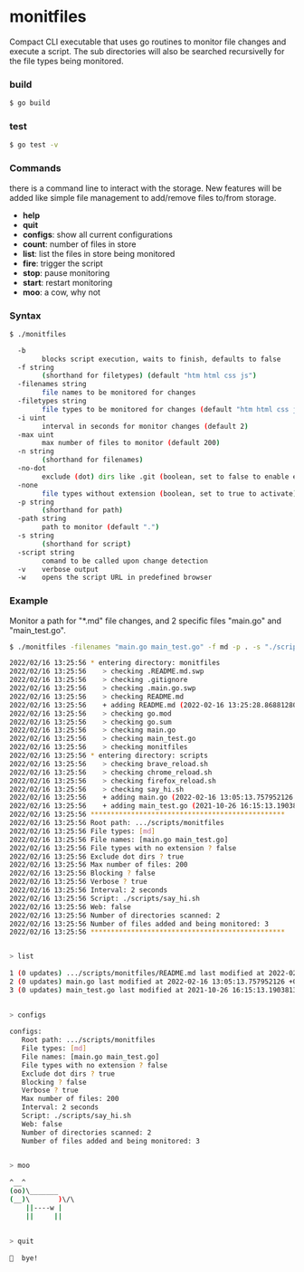 # monitfiles

Compact CLI executable that uses go routines to monitor file changes and execute a script.
The sub directories will also be searched recursivelly for the file types being monitored.

### build

```bash
$ go build
```


### test

```bash
$ go test -v
```

### Commands

there is a command line to interact with the storage. 
New features will be added like simple file management to add/remove files to/from storage.

 - __help__
 - __quit__ 
 - __configs__: show all current configurations
 - __count__: number of files in store
 - __list__: list the files in store being monitored
 - __fire__: trigger the script
 - __stop__: pause monitoring
 - __start__: restart monitoring 
 - __moo__: a cow, why not


### Syntax

```bash
$ ./monitfiles 

  -b	
    	blocks script execution, waits to finish, defaults to false
  -f string
    	(shorthand for filetypes) (default "htm html css js")
  -filenames string
    	file names to be monitored for changes
  -filetypes string
    	file types to be monitored for changes (default "htm html css js")
  -i uint
    	interval in seconds for monitor changes (default 2)
  -max uint
    	max number of files to monitor (default 200)
  -n string
    	(shorthand for filenames)
  -no-dot
    	exclude (dot) dirs like .git (boolean, set to false to enable entering them) (default true)
  -none
    	file types without extension (boolean, set to true to activate)
  -p string
    	(shorthand for path)
  -path string
    	path to monitor (default ".")
  -s string
    	(shorthand for script)
  -script string
    	comand to be called upon change detection
  -v	verbose output
  -w	opens the script URL in predefined browser

```


### Example

Monitor a path for "*.md" file changes, and 2 specific files "main.go" and "main_test.go".

```bash
$ ./monitfiles -filenames "main.go main_test.go" -f md -p . -s "./scripts/say_hi.sh" -v

2022/02/16 13:25:56 * entering directory: monitfiles
2022/02/16 13:25:56    > checking .README.md.swp
2022/02/16 13:25:56    > checking .gitignore
2022/02/16 13:25:56    > checking .main.go.swp
2022/02/16 13:25:56    > checking README.md
2022/02/16 13:25:56    + adding README.md (2022-02-16 13:25:28.868812804 +0000 WET)
2022/02/16 13:25:56    > checking go.mod
2022/02/16 13:25:56    > checking go.sum
2022/02/16 13:25:56    > checking main.go
2022/02/16 13:25:56    > checking main_test.go
2022/02/16 13:25:56    > checking monitfiles
2022/02/16 13:25:56 * entering directory: scripts
2022/02/16 13:25:56    > checking brave_reload.sh
2022/02/16 13:25:56    > checking chrome_reload.sh
2022/02/16 13:25:56    > checking firefox_reload.sh
2022/02/16 13:25:56    > checking say_hi.sh
2022/02/16 13:25:56    + adding main.go (2022-02-16 13:05:13.757952126 +0000 WET)
2022/02/16 13:25:56    + adding main_test.go (2021-10-26 16:15:13.19038135 +0100 WEST)
2022/02/16 13:25:56 ************************************************
2022/02/16 13:25:56 Root path: .../scripts/monitfiles
2022/02/16 13:25:56 File types: [md]
2022/02/16 13:25:56 File names: [main.go main_test.go]
2022/02/16 13:25:56 File types with no extension ? false
2022/02/16 13:25:56 Exclude dot dirs ? true
2022/02/16 13:25:56 Max number of files: 200
2022/02/16 13:25:56 Blocking ? false
2022/02/16 13:25:56 Verbose ? true
2022/02/16 13:25:56 Interval: 2 seconds
2022/02/16 13:25:56 Script: ./scripts/say_hi.sh
2022/02/16 13:25:56 Web: false
2022/02/16 13:25:56 Number of directories scanned: 2
2022/02/16 13:25:56 Number of files added and being monitored: 3
2022/02/16 13:25:56 ************************************************


> list
 
1 (0 updates) .../scripts/monitfiles/README.md last modified at 2022-02-16 13:25:28.868812804 +0000 WET 
2 (0 updates) main.go last modified at 2022-02-16 13:05:13.757952126 +0000 WET 
3 (0 updates) main_test.go last modified at 2021-10-26 16:15:13.19038135 +0100 WEST 

 
> configs
 
configs:
   Root path: .../scripts/monitfiles 
   File types: [md] 
   File names: [main.go main_test.go] 
   File types with no extension ? false 
   Exclude dot dirs ? true 
   Blocking ? false 
   Verbose ? true 
   Max number of files: 200 
   Interval: 2 seconds 
   Script: ./scripts/say_hi.sh 
   Web: false 
   Number of directories scanned: 2 
   Number of files added and being monitored: 3 
 

> moo 
 
^__^ 
(oo)\_______ 
(__)\       )\/\ 
    ||----w | 
    ||     ||
 
 
> quit
 
👋  bye!
``` 





